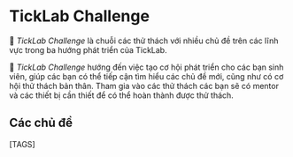 # TickLab Challenge
📣 *TickLab Challenge* là chuỗi các thử thách với nhiều chủ đề trên các lĩnh vực trong ba hướng phát triển của TickLab.

📣 *TickLab Challenge* hướng đến việc tạo cơ hội phát triển cho các bạn sinh viên, giúp các bạn có thể tiếp cận tìm hiểu các chủ đề mới, cũng như có cơ hội thử thách bản thân. Tham gia vào các thử thách các bạn sẽ có mentor và các thiết bị cần thiết để có thể hoàn thành được thử thách.

## Các chủ đề
[TAGS]